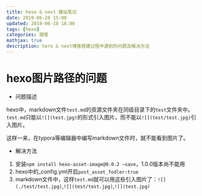 ```yaml
---
title: hexo & next 建站笔记
date: 2019-06-28 15:00
updated: 2019-06-18 16:00
tags: [hexo]
categories: 随笔
mathjax: true
description: hero & next博客搭建过程中遇到的问题及解决方法
---
```


# hexo图片路径的问题

- 问题描述

hexo中，markdown文件`test.md`的资源文件夹在同级目录下的`test`文件夹中。`test.md`只能以`![](test.jpg)`的形式引入图片，而不能以`![](test/test.jpg)`引入图片。

这样一来，在typora等编辑器中编写markdown文件时，就不能看到图片了。

- 解决方法

1. 安装`npm install hexo-asset-image@0.0.2 —save`，1.0.0版本尚不能用
2. hexo中的_config.yml开启`post_asset_fodler:true`
3. markdown文件中，这样`test.md`就可以用这些引入图片了：`![](./test/test.jpg)`,`![](test/test.jpg)`,`![](test.jpg)`

